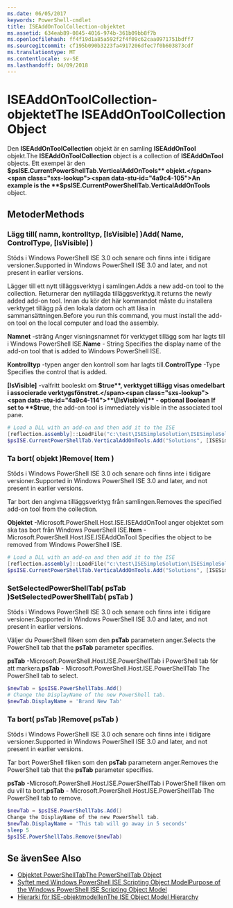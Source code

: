 ```yaml
---
ms.date: 06/05/2017
keywords: PowerShell-cmdlet
title: ISEAddOnToolCollection-objektet
ms.assetid: 634eab89-0845-4016-974b-361b09bb8f7b
ms.openlocfilehash: ff4f19d1a85a592f2f4f09c62caa0971751bdff7
ms.sourcegitcommit: cf195b090b3223fa4917206dfec7f0b603873cdf
ms.translationtype: MT
ms.contentlocale: sv-SE
ms.lasthandoff: 04/09/2018
---
```

# <a name="the-iseaddontoolcollection-object"></a><span data-ttu-id="4a9c4-103">ISEAddOnToolCollection-objektet</span><span class="sxs-lookup"><span data-stu-id="4a9c4-103">The ISEAddOnToolCollection Object</span></span>

<span data-ttu-id="4a9c4-104">Den **ISEAddOnToolCollection** objekt är en samling **ISEAddOnTool** objekt.</span><span class="sxs-lookup"><span data-stu-id="4a9c4-104">The **ISEAddOnToolCollection** object is a collection of **ISEAddOnTool** objects.</span></span> <span data-ttu-id="4a9c4-105">Ett exempel är den **$psISE.CurrentPowerShellTab.VerticalAddOnTools** objekt.</span><span class="sxs-lookup"><span data-stu-id="4a9c4-105">An example is the **$psISE.CurrentPowerShellTab.VerticalAddOnTools** object.</span></span>

## <a name="methods"></a><span data-ttu-id="4a9c4-106">Metoder</span><span class="sxs-lookup"><span data-stu-id="4a9c4-106">Methods</span></span>

### <a name="add-name-controltype-isvisible-"></a><span data-ttu-id="4a9c4-107">Lägg till\( namn, kontrolltyp, \[IsVisible\] \)</span><span class="sxs-lookup"><span data-stu-id="4a9c4-107">Add\( Name, ControlType, \[IsVisible\] \)</span></span>

<span data-ttu-id="4a9c4-108">Stöds i Windows PowerShell ISE 3.0 och senare och finns inte i tidigare versioner.</span><span class="sxs-lookup"><span data-stu-id="4a9c4-108">Supported in Windows PowerShell ISE 3.0 and later, and not present in earlier versions.</span></span>

<span data-ttu-id="4a9c4-109">Lägger till ett nytt tilläggsverktyg i samlingen.</span><span class="sxs-lookup"><span data-stu-id="4a9c4-109">Adds a new add-on tool to the collection.</span></span> <span data-ttu-id="4a9c4-110">Returnerar den nytillagda tilläggsverktyg.</span><span class="sxs-lookup"><span data-stu-id="4a9c4-110">It returns the newly added add-on tool.</span></span> <span data-ttu-id="4a9c4-111">Innan du kör det här kommandot måste du installera verktyget tillägg på den lokala datorn och att läsa in sammansättningen.</span><span class="sxs-lookup"><span data-stu-id="4a9c4-111">Before you run this command, you must install the add-on tool on the local computer and load the assembly.</span></span>

<span data-ttu-id="4a9c4-112">**Namnet** -sträng Anger visningsnamnet för verktyget tillägg som har lagts till i Windows PowerShell ISE.</span><span class="sxs-lookup"><span data-stu-id="4a9c4-112">**Name** - String Specifies the display name of the add-on tool that is added to Windows PowerShell ISE.</span></span>

<span data-ttu-id="4a9c4-113">**Kontrolltyp** -typen anger den kontroll som har lagts till.</span><span class="sxs-lookup"><span data-stu-id="4a9c4-113">**ControlType** -Type Specifies the control that is added.</span></span>

<span data-ttu-id="4a9c4-114">**\[IsVisible\]**  -valfritt booleskt om **$true**, verktyget tillägg visas omedelbart i associerade verktygsfönstret.</span><span class="sxs-lookup"><span data-stu-id="4a9c4-114">**\[IsVisible\]** - optional Boolean If set to **$true**, the add-on tool is immediately visible in the associated tool pane.</span></span>

```powershell
# Load a DLL with an add-on and then add it to the ISE
[reflection.assembly]::LoadFile("c:\test\ISESimpleSolution\ISESimpleSolution.dll")
$psISE.CurrentPowerShellTab.VerticalAddOnTools.Add("Solutions", [ISESimpleSolution.Solution], $true)
```

### <a name="remove-item-"></a><span data-ttu-id="4a9c4-115">Ta bort\( objekt \)</span><span class="sxs-lookup"><span data-stu-id="4a9c4-115">Remove\( Item \)</span></span>

<span data-ttu-id="4a9c4-116">Stöds i Windows PowerShell ISE 3.0 och senare och finns inte i tidigare versioner.</span><span class="sxs-lookup"><span data-stu-id="4a9c4-116">Supported in Windows PowerShell ISE 3.0 and later, and not present in earlier versions.</span></span>

<span data-ttu-id="4a9c4-117">Tar bort den angivna tilläggsverktyg från samlingen.</span><span class="sxs-lookup"><span data-stu-id="4a9c4-117">Removes the specified add-on tool from the collection.</span></span>

<span data-ttu-id="4a9c4-118">**Objektet** -Microsoft.PowerShell.Host.ISE.ISEAddOnTool anger objektet som ska tas bort från Windows PowerShell ISE.</span><span class="sxs-lookup"><span data-stu-id="4a9c4-118">**Item** - Microsoft.PowerShell.Host.ISE.ISEAddOnTool Specifies the object to be removed from Windows PowerShell ISE.</span></span>

```powershell
# Load a DLL with an add-on and then add it to the ISE
[reflection.assembly]::LoadFile("c:\test\ISESimpleSolution\ISESimpleSolution.dll")
$psISE.CurrentPowerShellTab.VerticalAddOnTools.Add("Solutions", [ISESimpleSolution.Solution], $true)
```

### <a name="setselectedpowershelltab-pstab-"></a><span data-ttu-id="4a9c4-119">SetSelectedPowerShellTab\( psTab \)</span><span class="sxs-lookup"><span data-stu-id="4a9c4-119">SetSelectedPowerShellTab\( psTab \)</span></span>

<span data-ttu-id="4a9c4-120">Stöds i Windows PowerShell ISE 3.0 och senare och finns inte i tidigare versioner.</span><span class="sxs-lookup"><span data-stu-id="4a9c4-120">Supported in Windows PowerShell ISE 3.0 and later, and not present in earlier versions.</span></span>

<span data-ttu-id="4a9c4-121">Väljer du PowerShell fliken som den **psTab** parametern anger.</span><span class="sxs-lookup"><span data-stu-id="4a9c4-121">Selects the PowerShell tab that the **psTab** parameter specifies.</span></span>

<span data-ttu-id="4a9c4-122">**psTab** -Microsoft.PowerShell.Host.ISE.PowerShellTab i PowerShell tab för att markera.</span><span class="sxs-lookup"><span data-stu-id="4a9c4-122">**psTab** - Microsoft.PowerShell.Host.ISE.PowerShellTab The PowerShell tab to select.</span></span>

```powershell
$newTab = $psISE.PowerShellTabs.Add()
# Change the DisplayName of the new PowerShell tab.
$newTab.DisplayName = 'Brand New Tab'
```

### <a name="remove-pstab-"></a><span data-ttu-id="4a9c4-123">Ta bort\( psTab \)</span><span class="sxs-lookup"><span data-stu-id="4a9c4-123">Remove\( psTab \)</span></span>

<span data-ttu-id="4a9c4-124">Stöds i Windows PowerShell ISE 3.0 och senare och finns inte i tidigare versioner.</span><span class="sxs-lookup"><span data-stu-id="4a9c4-124">Supported in Windows PowerShell ISE 3.0 and later, and not present in earlier versions.</span></span>

<span data-ttu-id="4a9c4-125">Tar bort PowerShell fliken som den **psTab** parametern anger.</span><span class="sxs-lookup"><span data-stu-id="4a9c4-125">Removes the PowerShell tab that the **psTab** parameter specifies.</span></span>

<span data-ttu-id="4a9c4-126">**psTab** -Microsoft.PowerShell.Host.ISE.PowerShellTab i PowerShell fliken om du vill ta bort.</span><span class="sxs-lookup"><span data-stu-id="4a9c4-126">**psTab** - Microsoft.PowerShell.Host.ISE.PowerShellTab The PowerShell tab to remove.</span></span>

```powershell
$newTab = $psISE.PowerShellTabs.Add()
Change the DisplayName of the new PowerShell tab.
$newTab.DisplayName = 'This tab will go away in 5 seconds'
sleep 5
$psISE.PowerShellTabs.Remove($newTab)
```

## <a name="see-also"></a><span data-ttu-id="4a9c4-127">Se även</span><span class="sxs-lookup"><span data-stu-id="4a9c4-127">See Also</span></span>

- [<span data-ttu-id="4a9c4-128">Objektet PowerShellTab</span><span class="sxs-lookup"><span data-stu-id="4a9c4-128">The PowerShellTab Object</span></span>](The-PowerShellTab-Object.md)
- [<span data-ttu-id="4a9c4-129">Syftet med Windows PowerShell ISE Scripting Object Model</span><span class="sxs-lookup"><span data-stu-id="4a9c4-129">Purpose of the Windows PowerShell ISE Scripting Object Model</span></span>](Purpose-of-the-Windows-PowerShell-ISE-Scripting-Object-Model.md)
- [<span data-ttu-id="4a9c4-130">Hierarki för ISE-objektmodellen</span><span class="sxs-lookup"><span data-stu-id="4a9c4-130">The ISE Object Model Hierarchy</span></span>](The-ISE-Object-Model-Hierarchy.md)